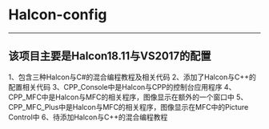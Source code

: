 # Halcon-config
-----------------------
该项目主要是Halcon18.11与VS2017的配置
--------------------------------
1、包含三种Halcon与C#的混合编程教程及相关代码
2、添加了Halcon与C++的配置相关代码
3、CPP_Console中是Halcon与CPP的控制台应用程序
4、CPP_MFC中是Halcon与MFC的相关程序，图像显示在额外的一个窗口中
5、CPP_MFC_Plus中是Halcon与MFC的相关程序，图像显示在MFC中的Picture Control中
6、待添加Halcon与C++的混合编程教程
